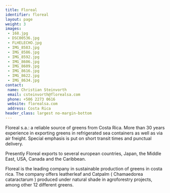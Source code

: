 ```yaml
---
title: Floreal
identifier: floreal
layout: page
weight: 3
images:
 - 168.jpg
 - DSC00536.jpg
 - FLHELECHO.jpg
 - IMG_8583.jpg
 - IMG_8586.jpg
 - IMG_8592.jpg
 - IMG_8606.jpg
 - IMG_8609.jpg
 - IMG_8616.jpg
 - IMG_8622.jpg
 - IMG_8634.jpg
contact:
 name: Christian Steinvorth
 email: csteinvorth@florealsa.com
 phone: +506 2273 0616
 website: florealsa.com
 address: Costa Rica
header_class: largest no-margin-bottom
---
```

Floreal s.a.:  a reliable source of greens from Costa Rica.  More than 30 years experience in exporting greens in refrigerated sea containers as well as via air freight. Special emphasis is put on short transit times and punctual delivery.

Presently Floreal exports to several european countries, Japan, the Middle East, USA, Canada and the Caribbean.

Floreal is the leading company in sustainable production of greens in costa rica.  The company offers leatherleaf and Catpalm ( Chamaedorea cataractarum ) produced under natural shade in agroforestry projects, among other 12 different greens.
